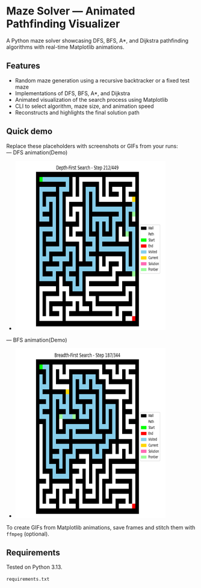 # Maze Solver — Animated Pathfinding Visualizer

A Python maze solver showcasing DFS, BFS, A*, and Dijkstra pathfinding algorithms with real-time Matplotlib animations.

## Features
- Random maze generation using a recursive backtracker or a fixed test maze
- Implementations of DFS, BFS, A*, and Dijkstra
- Animated visualization of the search process using Matplotlib
- CLI to select algorithm, maze size, and animation speed
- Reconstructs and highlights the final solution path

## Quick demo
Replace these placeholders with screenshots or GIFs from your runs:       
 — DFS animation(Demo)
 - <img width="400" height="450" alt="Figure_1" src="images/DFS.png" />
 — BFS animation(Demo)
 - <img width="400" height="450" alt="Figure_2" src="images/BFS.png" />

To create GIFs from Matplotlib animations, save frames and stitch them with `ffmpeg` (optional).

## Requirements
Tested on Python 3.13.

`requirements.txt`
